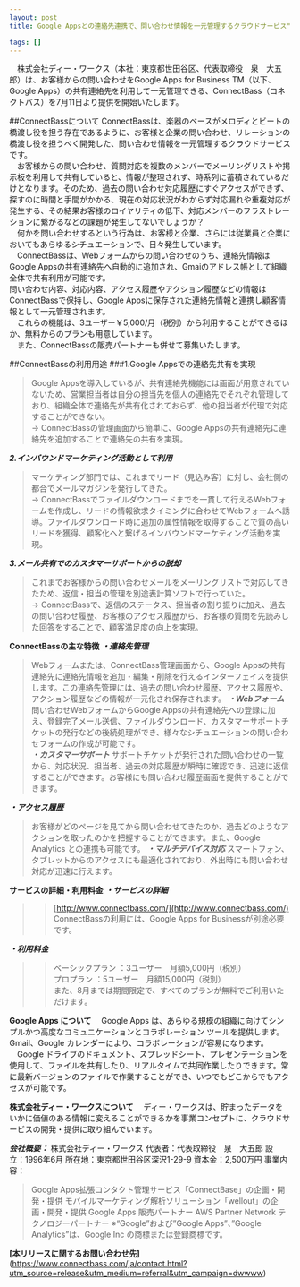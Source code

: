 ```yaml
---
layout: post
title: Google Appsとの連絡先連携で、問い合わせ情報を一元管理するクラウドサービス"ConnectBass"を提供開始

tags: []
---
```


　株式会社ディー・ワークス（本社：東京都世田谷区、代表取締役　泉　大五郎）は、お客様からの問い合わせをGoogle Apps for Business TM（以下、Google Apps）の共有連絡先を利用して一元管理できる、ConnectBass（コネクトバス）を7月11日より提供を開始いたします。


##ConnectBassについて
ConnectBassは、楽器のベースがメロディとビートの橋渡し役を担う存在であるように、お客様と企業の問い合わせ、リレーションの橋渡し役を担うべく開発した、問い合わせ情報を一元管理するクラウドサービスです。  
　お客様からの問い合わせ、質問対応を複数のメンバーでメーリングリストや掲示板を利用して共有していると、情報が整理されず、時系列に蓄積されているだけとなります。そのため、過去の問い合わせ対応履歴にすぐアクセスができず、探すのに時間と手間がかかる、現在の対応状況がわからず対応漏れや重複対応が発生する、その結果お客様のロイヤリティの低下、対応メンバーのフラストレーションに繋がるなどの課題が発生してないでしょうか？  
　何かを問い合わせするという行為は、お客様と企業、さらには従業員と企業においてもあらゆるシチュエーションで、日々発生しています。  
　ConnectBassは、Webフォームからの問い合わせのうち、連絡先情報はGoogle Appsの共有連絡先へ自動的に追加され、Gmaiのアドレス帳として組織全体で共有利用が可能です。  
問い合わせ内容、対応内容、アクセス履歴やアクション履歴などの情報はConnectBassで保持し、Google Appsに保存された連絡先情報と連携し顧客情報として一元管理されます。  
　これらの機能は、3ユーザー￥5,000/月（税別）から利用することができるほか、無料からのプランも用意しています。  
　また、ConnectBassの販売パートナーも併せて募集いたします。
 
##ConnectBassの利用用途
###1.Google Appsでの連絡先共有を実現
> Google Appsを導入しているが、共有連絡先機能には画面が用意されていないため、営業担当者は自分の担当先を個人の連絡先でそれぞれ管理しており、組織全体で連絡先が共有化されておらず、他の担当者が代理で対応することができない。  
> → ConnectBassの管理画面から簡単に、Google Appsの共有連絡先に連絡先を追加することで連絡先の共有を実現。

***2.インバウンドマーケティング活動として利用***
> マーケティング部門では、これまでリード（見込み客）に対し、会社側の都合でメールマガジンを発行してきた。  
> → ConnectBassでファイルダウンロードまでを一貫して行えるWebフォームを作成し、リードの情報欲求タイミングに合わせてWebフォームへ誘導。ファイルダウンロード時に追加の属性情報を取得することで質の高いリードを獲得、顧客化へと繋げるインバウンドマーケティング活動を実現。

***3.メール共有でのカスタマーサポートからの脱却***
> これまでお客様からの問い合わせメールをメーリングリストで対応してきたため、返信・担当の管理を別途表計算ソフトで行っていた。  
> → ConnectBassで、返信のステータス、担当者の割り振りに加え、過去の問い合わせ履歴、お客様のアクセス履歴から、お客様の質問を先読みした回答をすることで、顧客満足度の向上を実現。


**ConnectBassの主な特徴**
***・連絡先管理***
> Webフォームまたは、ConnectBass管理画面から、Google Appsの共有連絡先に連絡先情報を追加・編集・削除を行えるインターフェイスを提供します。この連絡先管理には、過去の問い合わせ履歴、アクセス履歴や、アクション履歴などの情報が一元化され保存されます。
***・Webフォーム***
> 問い合わせWebフォームからGoogle Appsの共有連絡先への登録に加え、登録完了メール送信、ファイルダウンロード、カスタマーサポートチケットの発行などの後続処理ができ、様々なシチュエーションの問い合わせフォームの作成が可能です。  
***・カスタマーサポート***
> サポートチケットが発行された問い合わせの一覧から、対応状況、担当者、過去の対応履歴が瞬時に確認でき、迅速に返信することができます。お客様にも問い合わせ履歴画面を提供することができます。


***・アクセス履歴***
> お客様がどのページを見てから問い合わせてきたのか、過去どのようなアクションを取ったのかを把握することができます。また、Google Analytics との連携も可能です。
***・マルチデバイス対応***
> スマートフォン、タブレットからのアクセスにも最適化されており、外出時にも問い合わせ対応が迅速に行えます。
 

**サービスの詳細・利用料金**
***・サービスの詳細***
>> [http://www.connectbass.com/](http://www.connectbass.com/)  
>> ConnectBassの利用には、Google Apps for Businessが別途必要です。

***・利用料金***
>> ベーシックプラン	：3ユーザー　月額5,000円（税別）  
>> プロプラン		：5ユーザー　月額15,000円（税別）  
>> また、8月までは期間限定で、すべてのプランが無料でご利用いただけます。


**Google Apps について**
　Google Apps は、あらゆる規模の組織に向けてシンプルかつ高度なコミュニケーションとコラボレーション ツールを提供します。Gmail、Google カレンダーにより、コラボレーションが容易になります。  
　Google ドライブのドキュメント、スプレッドシート、プレゼンテーションを使用して、ファイルを共有したり、リアルタイムで共同作業したりできます。常に最新バージョンのファイルで作業することができ、いつでもどこからでもアクセスが可能です。
 

**株式会社ディー・ワークスについて**
　ディー・ワークスは、貯まったデータをいかに価値のある情報に変えることができるかを事業コンセプトに、クラウドサービスの開発・提供に取り組んでいます。

***会社概要：***
株式会社ディー・ワークス
代表者：代表取締役　泉　大五郎
設　立：1996年6月
所在地：東京都世田谷区深沢1-29-9
資本金：2,500万円
事業内容：
> Google Apps拡張コンタクト管理サービス「ConnectBase」の企画・開発・提供
> モバイルマーケティング解析ソリューション「wellout」の企画・開発・提供
> Google Apps 販売パートナー
> AWS Partner Network テクノロジーパートナー
※“Google”および”Google Apps”、”Google Analytics”は、Google Inc の商標または登録商標です。

**[本リリースに関するお問い合わせ先]**(https://www.connectbass.com/ja/contact.html?utm_source=release&utm_medium=referral&utm_campaign=dwwww)
